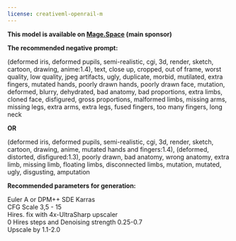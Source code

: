```yaml
---
license: creativeml-openrail-m
---
```

<b>This model is available on <a href="https://www.mage.space/">Mage.Space</a> (main sponsor)</b><br>

<b>The recommended negative prompt:</b><br>

(deformed iris, deformed pupils, semi-realistic, cgi, 3d, render, sketch, cartoon, drawing, anime:1.4), text, close up, cropped, out of frame, worst quality, low quality, jpeg artifacts, ugly, duplicate, morbid, mutilated, extra fingers, mutated hands, poorly drawn hands, poorly drawn face, mutation, deformed, blurry, dehydrated, bad anatomy, bad proportions, extra limbs, cloned face, disfigured, gross proportions, malformed limbs, missing arms, missing legs, extra arms, extra legs, fused fingers, too many fingers, long neck<br>

<b>OR</b><br>

(deformed iris, deformed pupils, semi-realistic, cgi, 3d, render, sketch, cartoon, drawing, anime, mutated hands and fingers:1.4), (deformed, distorted, disfigured:1.3), poorly drawn, bad anatomy, wrong anatomy, extra limb, missing limb, floating limbs, disconnected limbs, mutation, mutated, ugly, disgusting, amputation

<b>Recommended parameters for generation:</b><br>

Euler A or DPM++ SDE Karras<br>
CFG Scale 3,5 - 15<br>
Hires. fix with 4x-UltraSharp upscaler<br>
0 Hires steps and Denoising strength 0.25-0.7<br>
Upscale by 1.1-2.0